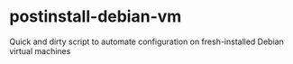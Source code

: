 postinstall-debian-vm
=====================

Quick and dirty script to automate configuration on fresh-installed 
Debian virtual machines
